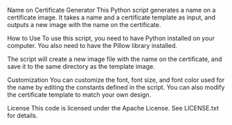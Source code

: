 Name on Certificate Generator
This Python script generates a name on a certificate image. It takes a name and a certificate template as input, and outputs a new image with the name on the certificate.

How to Use
To use this script, you need to have Python installed on your computer. You also need to have the Pillow library installed. 

The script will create a new image file with the name on the certificate, and save it to the same directory as the template image.

Customization
You can customize the font, font size, and font color used for the name by editing the constants defined in the script. You can also modify the certificate template to match your own design.

License
This code is licensed under the Apache License. See LICENSE.txt for details.
